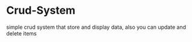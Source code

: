 # Crud-System
simple crud system that store and display data, also you can update and delete items 
